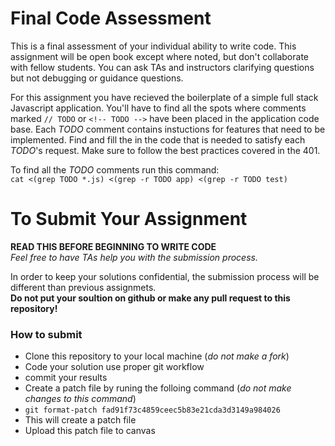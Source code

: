 # Final Code Assessment

This is a final assessment of your individual ability to write code. This assignment will be open book except where noted, but don't collaborate with fellow students. You can ask TAs and instructors clarifying questions but not debugging or guidance questions.

For this assignment you have recieved the boilerplate of a simple full stack Javascript application. You'll have to find all the spots where comments marked `// TODO` or `<!-- TODO -->` have been placed in the application code base. Each _TODO_ comment contains instuctions for features that need to be implemented. Find and fill the in the code that is needed to satisfy each _TODO_'s request. Make sure to follow the best practices covered in the 401.

To find all the _TODO_ comments run this command:  
`cat <(grep TODO *.js) <(grep -r TODO app) <(grep -r TODO test)` 

# To Submit Your Assignment
**READ THIS BEFORE BEGINNING TO WRITE CODE**  
_Feel free to have TAs help you with the submission process._

In order to keep your solutions confidential, the submission process will be different than previous assignmets.  
**Do not put your soultion on github or make any pull request to this repository!**

### How to submit
* Clone this repository to your local machine (_do not make a fork_)
* Code your solution use proper git workflow
 * commit your results
* Create a patch file by runing the folloing command (_do not make changes to this command_)
 * `git format-patch fad91f73c4859ceec5b83e21cda3d3149a984026`
 * This will create a patch file
* Upload this patch file to canvas
